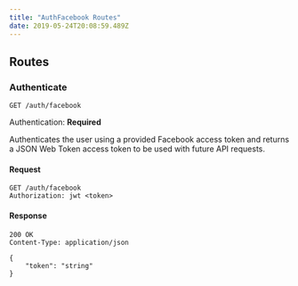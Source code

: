 ```yaml
---
title: "AuthFacebook Routes"
date: 2019-05-24T20:08:59.489Z
---
```




## Routes

### Authenticate
`GET /auth/facebook`

Authentication: **Required**

Authenticates the user using a provided Facebook access token and returns a JSON Web Token access token to be used with future API requests.

#### Request
```http
GET /auth/facebook
Authorization: jwt <token>
```

#### Response
```http
200 OK
Content-Type: application/json

{
    "token": "string"
}
```

